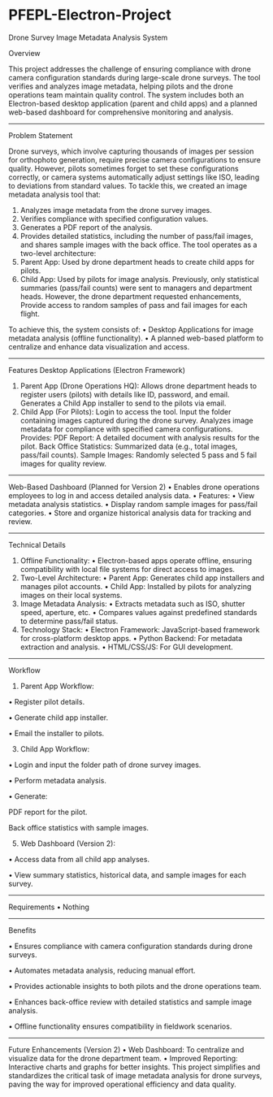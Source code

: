 # PFEPL-Electron-Project


Drone Survey Image Metadata Analysis System

Overview

This project addresses the challenge of ensuring compliance with drone camera configuration standards during large-scale drone surveys. The tool verifies and analyzes image metadata, helping pilots and the drone operations team maintain quality control. The system includes both an Electron-based desktop application (parent and child apps) and a planned web-based dashboard for comprehensive monitoring and analysis.
________________________________________
Problem Statement

Drone surveys, which involve capturing thousands of images per session for orthophoto generation, require precise camera configurations to ensure quality. However, pilots sometimes forget to set these configurations correctly, or camera systems automatically adjust settings like ISO, leading to deviations from standard values.
To tackle this, we created an image metadata analysis tool that:
1.	Analyzes image metadata from the drone survey images.
2.	Verifies compliance with specified configuration values.
3.	Generates a PDF report of the analysis.
4.	Provides detailed statistics, including the number of pass/fail images, and shares sample images with the back office.
The tool operates as a two-level architecture:
1.	Parent App: Used by drone department heads to create child apps for pilots.
2.	Child App: Used by pilots for image analysis.
Previously, only statistical summaries (pass/fail counts) were sent to managers and department heads. However, the drone department requested enhancements, Provide access to random samples of pass and fail images for each flight.

To achieve this, the system consists of:
•	Desktop Applications for image metadata analysis (offline functionality).
•	A planned web-based platform to centralize and enhance data visualization and access.
________________________________________
Features
Desktop Applications (Electron Framework)
1.	Parent App (Drone Operations HQ):
Allows drone department heads to register users (pilots) with details like ID, password, and email.
Generates a Child App installer to send to the pilots via email.
2.	Child App (For Pilots):
Login to access the tool.
Input the folder containing images captured during the drone survey.
Analyzes image metadata for compliance with specified camera configurations.
Provides:
PDF Report: A detailed document with analysis results for the pilot.
Back Office Statistics: Summarized data (e.g., total images, pass/fail counts).
Sample Images: Randomly selected 5 pass and 5 fail images for quality review.
________________________________________
Web-Based Dashboard (Planned for Version 2)
•	Enables drone operations employees to log in and access detailed analysis data.
•	Features:
•	View metadata analysis statistics.
•	Display random sample images for pass/fail categories.
•	Store and organize historical analysis data for tracking and review.
________________________________________
Technical Details
1.	Offline Functionality:
•	Electron-based apps operate offline, ensuring compatibility with local file systems for direct access to images.
2.	Two-Level Architecture:
•	Parent App: Generates child app installers and manages pilot accounts.
•	Child App: Installed by pilots for analyzing images on their local systems.
3.	Image Metadata Analysis:
•	Extracts metadata such as ISO, shutter speed, aperture, etc.
•	Compares values against predefined standards to determine pass/fail status.
4.	Technology Stack:
•	Electron Framework: JavaScript-based framework for cross-platform desktop apps.
•	Python Backend: For metadata extraction and analysis.
•	HTML/CSS/JS: For GUI development.
________________________________________
Workflow

1.	Parent App Workflow:

•	Register pilot details.

•	Generate child app installer.

•	Email the installer to pilots.

3.	Child App Workflow:

•	Login and input the folder path of drone survey images.

•	Perform metadata analysis.

•	Generate:

PDF report for the pilot.

Back office statistics with sample images.

5.	Web Dashboard (Version 2):

•	Access data from all child app analyses.

•	View summary statistics, historical data, and sample images for each survey.
________________________________________
Requirements
•	Nothing
________________________________________
Benefits

•	Ensures compliance with camera configuration standards during drone surveys.

•	Automates metadata analysis, reducing manual effort.

•	Provides actionable insights to both pilots and the drone operations team.

•	Enhances back-office review with detailed statistics and sample image analysis.

•	Offline functionality ensures compatibility in fieldwork scenarios.

________________________________________
Future Enhancements (Version 2)
•	Web Dashboard: To centralize and visualize data for the drone department team.
•	Improved Reporting: Interactive charts and graphs for better insights.
This project simplifies and standardizes the critical task of image metadata analysis for drone surveys, paving the way for improved operational efficiency and data quality.

